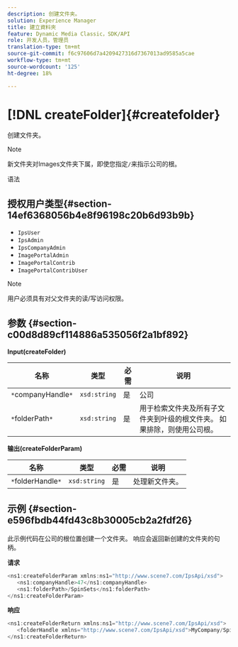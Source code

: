 ```yaml
---
description: 创建文件夹。
solution: Experience Manager
title: 建立資料夾
feature: Dynamic Media Classic，SDK/API
role: 开发人员，管理员
translation-type: tm+mt
source-git-commit: f6c97606d7a4209427316d7367013ad9585a5cae
workflow-type: tm+mt
source-wordcount: '125'
ht-degree: 18%

---
```



# [!DNL createFolder]{#createfolder}

创建文件夹。

>[!NOTE]
>
>新文件夹对Images文件夹下属，即使您指定`/`来指示公司的根。

语法

## 授权用户类型{#section-14ef6368056b4e8f96198c20b6d93b9b}

* `IpsUser`
* `IpsAdmin`
* `IpsCompanyAdmin`
* `ImagePortalAdmin`
* `ImagePortalContrib`
* `ImagePortalContribUser`

>[!NOTE]
>
>用户必须具有对父文件夹的读/写访问权限。

## 参数 {#section-c00d8d89cf114886a535056f2a1bf892}

**Input(createFolder)**

| 名称 | 类型 | 必需 | 说明 |
|---|---|---|---|
| `*`companyHandle`*` | `xsd:string` | 是 | 公司 |
| `*`folderPath`*` | `xsd:string` | 是 | 用于检索文件夹及所有子文件夹到叶级的根文件夹。 如果排除，则使用公司根。 |

**输出(createFolderParam)**

| 名称 | 类型 | 必需 | 说明 |
|---|---|---|---|
| `*`folderHandle`*` | `xsd:string` | 是 | 处理新文件夹。 |

## 示例 {#section-e596fbdb44fd43c8b30005cb2a2fdf26}

此示例代码在公司的根位置创建一个文件夹。 响应会返回新创建的文件夹的句柄。

**请求**

```java
<ns1:createFolderParam xmlns:ns1="http://www.scene7.com/IpsApi/xsd">
   <ns1:companyHandle>47</ns1:companyHandle>
   <ns1:folderPath>/SpinSets</ns1:folderPath>
</ns1:createFolderParam>
```

**响应**

```java
<ns1:createFolderReturn xmlns:ns1="http://www.scene7.com/IpsApi/xsd">
   <folderHandle xmlns="http://www.scene7.com/IpsApi/xsd">MyCompany/SpinSets/</folderHandle>
</ns1:createFolderReturn>
```

